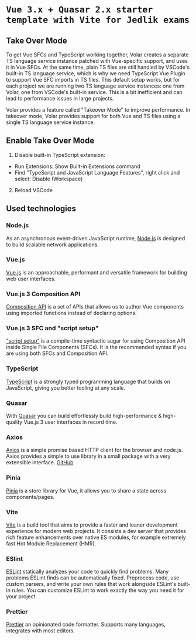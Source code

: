 # `Vue 3.x + Quasar 2.x starter template with Vite for Jedlik exams`

## Take Over Mode
To get Vue SFCs and TypeScript working together, Volar creates a separate TS language service instance patched with Vue-specific support, and uses it in Vue SFCs. At the same time, plain TS files are still handled by VSCode's built-in TS language service, which is why we need TypeScript Vue Plugin to support Vue SFC imports in TS files. This default setup works, but for each project we are running two TS language service instances: one from Volar, one from VSCode's built-in service. This is a bit inefficient and can lead to performance issues in large projects.

Volar provides a feature called "Takeover Mode" to improve performance. In takeover mode, Volar provides support for both Vue and TS files using a single TS language service instance.
## Enable Take Over Mode

1. Disable built-in TypeScript extension:
- Run Extensions: Show Built-in Extensions command
- Find "TypeScript and JavaScript Language Features", right click and select: Disable (Workspace)
2. Reload VSCode


## Used technologies
### Node.js
As an asynchronous event-driven JavaScript runtime, [Node.js](https://nodejs.org/en/) is designed to build scalable network applications. 

### Vue.js
[Vue.js](https://vuejs.org/) is an approachable, performant and versatile framework for building web user interfaces.

### Vue.js 3 Composition API
[Composition API](https://vuejs.org/api/composition-api-setup.html) is a set of APIs that allows us to author Vue components using imported functions instead of declaring options.

### Vue.js 3 SFC and "script setup"
["script setup"](https://vuejs.org/api/sfc-script-setup.html) is a compile-time syntactic sugar for using Composition API inside Single File Components (SFCs). It is the recommended syntax if you are using both SFCs and Composition API.

### TypeScript
[TypeScript](https://www.typescriptlang.org/) is a strongly typed programming language that builds on JavaScript, giving you better tooling at any scale.

### Quasar
With [Quasar](https://quasar.dev/) you can build effortlessly build high-performance & high-quality Vue.js 3 user interfaces in record time.

### Axios
[Axios](https://axios-http.com/) is a simple promise based HTTP client for the browser and node.js. Axios provides a simple to use library in a small package with a very extensible interface. [GitHub](https://github.com/axios/axios)

### Pinia
[Pinia](https://pinia.vuejs.org/) is a store library for Vue, it allows you to share a state across components/pages.

### Vite
[Vite](https://vitejs.dev/) is a build tool that aims to provide a faster and leaner development experience for modern web projects. It consists a dev server that provides rich feature enhancements over native ES modules, for example extremely fast Hot Module Replacement (HMR).

### ESlint
[ESLint](https://eslint.org/) statically analyzes your code to quickly find problems. Many problems ESLint finds can be automatically fixed. Preprocess code, use custom parsers, and write your own rules that work alongside ESLint's built-in rules. You can customize ESLint to work exactly the way you need it for your project.

### Prettier
[Prettier](https://prettier.io/) an opinionated code formatter. Supports many languages, integrates with most editors.
